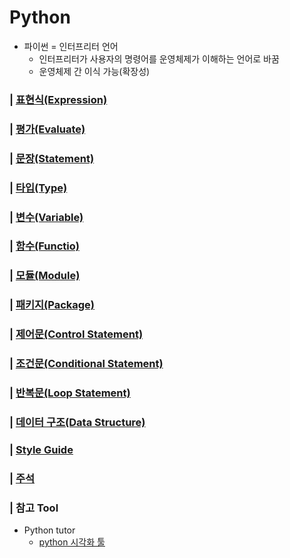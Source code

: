 # Python

- 파이썬 = 인터프리터 언어
    - 인터프리터가 사용자의 명령어를 운영체제가 이해하는 언어로 바꿈
    - 운영체제 간 이식 가능(확장성)

### | [표현식(Expression)](./expression.md)

### | [평가(Evaluate)](./evaluate.md)

### | [문장(Statement)](./statement.md)

### | [타입(Type)](./data_types.md)

### | [변수(Variable)](./variable.md)

### | [함수(Functio)](./function.md)

### | [모듈(Module)](./module.md)

### | [패키지(Package)](./package.md)

### | [제어문(Control Statement)](./control_statement.md)

### | [조건문(Conditional Statement)](./conditional_statement.md)

### | [반복문(Loop Statement)](./loop_statement.md)

### | [데이터 구조(Data Structure)](./data_structure.md)

### | [Style Guide](./style_guide.md)

### | [주석](./annotation.md)

### | 참고 Tool
- Python tutor
    - [python 시각화 툴](https://pythontutor.com/)
